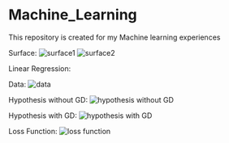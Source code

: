 # Machine_Learning
This repository is created for my Machine learning  experiences

Surface: 
![surface1](https://user-images.githubusercontent.com/78675207/108810514-8a561500-75c0-11eb-9c51-2cab2141abb0.png)
![surface2](https://user-images.githubusercontent.com/78675207/108810524-90e48c80-75c0-11eb-9985-0c5fe9034fc4.png)

Linear Regression:

Data:
![data](https://user-images.githubusercontent.com/78675207/108813387-2b939a00-75c6-11eb-886f-11cdc074a671.png)


Hypothesis without GD:
![hypothesis without GD](https://user-images.githubusercontent.com/78675207/108827729-3278d780-75db-11eb-8549-c663f503ac4a.png)


Hypothesis with GD:
![hypothesis with GD](https://user-images.githubusercontent.com/78675207/108827905-68b65700-75db-11eb-8258-b7a3647e16ab.png)

Loss Function:
![loss function](https://user-images.githubusercontent.com/78675207/108829953-0c086b80-75de-11eb-859a-517391914760.png)

